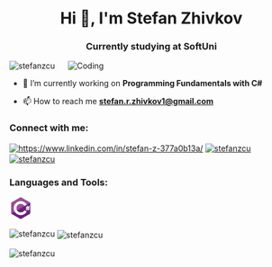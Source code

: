 <h1 align="center">Hi 👋, I'm Stefan Zhivkov</h1>
<h3 align="center">Currently studying at SoftUni</h3>
<img align="right" alt="Coding" width="400" src="https://camo.githubusercontent.com/c1dcb74cc1c1835b1d716f5051499a2814c683c806b15f04b0eba492863703e9/68747470733a2f2f63646e2e6472696262626c652e636f6d2f75736572732f3733303730332f73637265656e73686f74732f363538313234332f6176656e746f2e676966">

<p align="left"> <img src="https://komarev.com/ghpvc/?username=stefanzcu&label=Profile%20views&color=0e75b6&style=flat" alt="stefanzcu" /> </p>

- 🔭 I’m currently working on **Programming Fundamentals with C#**

- 📫 How to reach me **stefan.r.zhivkov1@gmail.com**

<h3 align="left">Connect with me:</h3>
<p align="left">
<a href="https://linkedin.com/in/https://www.linkedin.com/in/stefan-z-377a0b13a/" target="blank"><img align="center" src="https://raw.githubusercontent.com/rahuldkjain/github-profile-readme-generator/master/src/images/icons/Social/linked-in-alt.svg" alt="https://www.linkedin.com/in/stefan-z-377a0b13a/" height="30" width="40" /></a>
<a href="https://stackoverflow.com/users/stefanzcu" target="blank"><img align="center" src="https://raw.githubusercontent.com/rahuldkjain/github-profile-readme-generator/master/src/images/icons/Social/stack-overflow.svg" alt="stefanzcu" height="30" width="40" /></a>
<a href="https://www.leetcode.com/stefanzcu" target="blank"><img align="center" src="https://raw.githubusercontent.com/rahuldkjain/github-profile-readme-generator/master/src/images/icons/Social/leet-code.svg" alt="stefanzcu" height="30" width="40" /></a>
</p>

<h3 align="left">Languages and Tools:</h3>
<p align="left"> <a href="https://www.w3schools.com/cs/" target="_blank" rel="noreferrer"> <img src="https://raw.githubusercontent.com/devicons/devicon/master/icons/csharp/csharp-original.svg" alt="csharp" width="40" height="40"/> </a> </p>

<p><img align="left" src="https://github-readme-stats.vercel.app/api/top-langs?username=stefanzcu&show_icons=true&locale=en&layout=compact" alt="stefanzcu" /></p>

<p>&nbsp;<img align="center" src="https://github-readme-stats.vercel.app/api?username=stefanzcu&show_icons=true&locale=en" alt="stefanzcu" /></p>

<p><img align="center" src="https://github-readme-streak-stats.herokuapp.com/?user=stefanzcu&" alt="stefanzcu" /></p>
